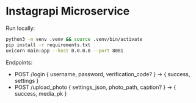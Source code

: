 # Instagrapi Microservice

Run locally:

```bash
python3 -m venv .venv && source .venv/bin/activate
pip install -r requirements.txt
uvicorn main:app --host 0.0.0.0 --port 8081
```

Endpoints:
- POST /login { username, password, verification_code? } -> { success, settings }
- POST /upload_photo { settings_json, photo_path, caption? } -> { success, media_pk }
